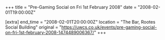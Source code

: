 +++
title = "Pre-Gaming Social on Fri 1st February 2008"
date = "2008-02-01T19:00:00Z"

[extra]
end_time = "2008-02-01T20:00:00Z"
location = "The Bar, Rootes Social Building"
original = "https://uwcs.co.uk/events/pre-gaming-social-on-fri-1st-february-2008-1474489006367/"
+++



